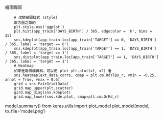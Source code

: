 繪圖專區

        # 改變繪圖樣式 (style)
        直方圖之類的
        plt.style.use('ggplot') 
        plt.hist(app_train['DAYS_BIRTH'] / 365, edgecolor = 'k', bins = 25)
        sns.kdeplot(app_train.loc[app_train['TARGET'] == 0, 'DAYS_BIRTH'] / 365, label = 'target == 0')
        sns.kdeplot(app_train.loc[app_train['TARGET'] == 1, 'DAYS_BIRTH'] / 365, label = 'target == 1')
        sns.distplot(app_train.loc[app_train['TARGET'] == 1, 'DAYS_BIRTH'] / 365, label = 'target == 1')
        # Heatmap
        如果是兩個欄資料，可以用 plot plt.plot(x1, x2) 看
        sns.heatmap(ext_data_corrs, cmap = plt.cm.RdYlBu_r, vmin = -0.25, annot = True, vmax = 0.6)
        grid = sns.PairGrid(Data)
        grid.map_upper(plt.scatter)
        gird.map_diag(sns.kdeplot)
        grid.map_lower(sns.kde.plot, cmap=plt.cm.OrRd_r)
        
        

model.summary()
from keras.utils import plot_model
plot_model(model, to_file='model.png')
